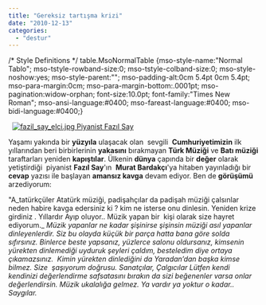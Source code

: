 ```yaml
---
title: "Gereksiz tartışma krizi"
date: "2010-12-13"
categories: 
  - "destur"
---
```


/\* Style Definitions \*/ table.MsoNormalTable {mso-style-name:"Normal Tablo"; mso-tstyle-rowband-size:0; mso-tstyle-colband-size:0; mso-style-noshow:yes; mso-style-parent:""; mso-padding-alt:0cm 5.4pt 0cm 5.4pt; mso-para-margin:0cm; mso-para-margin-bottom:.0001pt; mso-pagination:widow-orphan; font-size:10.0pt; font-family:"Times New Roman"; mso-ansi-language:#0400; mso-fareast-language:#0400; mso-bidi-language:#0400;}

  [![fazil_say_elci.jpg](/uploads/2010/12/fazil_say_elci.jpg) Piyanist Fazıl Say](/uploads/2010/12/fazil_say_elci.jpg "fazil_say_elci.jpg")

Yaşamı yakında bir **yüzyıla** ulaşacak olan  sevgili  **Cumhuriyetimizin** ilk yıllarından beri birbirlerinin **yakasını** bırakmayan **Türk Müziği** ve **Batı müziği** taraftarları yeniden **kapıştılar**. Ülkenin **dünya** çapında bir **değer** olarak yetiştirdiği  piyanist **Fazıl Say**'ın  **Murat Bardakçı**'ya hitaben yayınladığı bir **cevap** yazısı ile başlayan **amansız kavga** devam ediyor. Ben de **görüşümü** arzediyorum:

"A_tatürkçüler Atatürk müziği, padişahçılar da padişah müziği çalsınlar neden habire kavga edersiniz ki ? kim ne isterse onu dinlesin. Yeniden krize girdiniz . Yıllardır Ayıp oluyor.. Müzik yapan bir  kişi olarak size hayret ediyorum._ _Müzik yapanlar ne kadar şişinirse şişinsin müziği asıl yapanlar dinleyenlerdir. Siz bu olayda küçük bir parça hatta bana göre solda sıfırsınız. Binlerce beste yapsanız, yüzlerce salonu oldursanız, kimsenin yürekten dinlemediği uyduruk şeyleri çaldım, besteledim diye ortaya çıkamazsınız.  Kimin yürekten dinlediğini da Yaradan’dan başka kimse bilmez. Size  şaşıyorum doğrusu. Sanatçılar, Çalgıcılar Lütfen kendi kendinizi değerlendirme safsatasını bırakın da sizi beğenenler varsa onlar değerlendirsin. Müzik ukalalığa gelmez. Ya vardır ya yoktur o kadar..  Saygılar._
